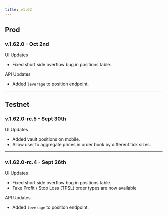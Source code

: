 ```yaml
---
title: v1.62
---
```


## Prod

### v.1.62.0 - Oct 2nd

UI Updates

* Fixed short side overflow bug in positions table.

API Updates

* Added `leverage` to position endpoint.

***

## Testnet

### v.1.62.0-rc.5 - Sept 30th

UI Updates

* Added vault positions on mobile.
* Allow user to aggregate prices in order book by different tick sizes.

***

### v.1.62.0-rc.4 - Sept 26th

UI Updates

* Fixed short side overflow bug in positions table.
* Take Profit / Stop Loss (TPSL) order types are now available

API Updates

* Added `leverage` to position endpoint.
